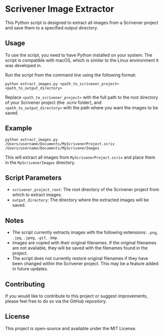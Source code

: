 # Scrivener Image Extractor

This Python script is designed to extract all images from a Scrivener project and save them to a specified output directory.

## Usage

To use the script, you need to have Python installed on your system. The script is compatible with macOS, which is similar to the Linux environment it was developed in.

Run the script from the command line using the following format:

```
python extract_images.py <path_to_scrivener_project> <path_to_output_directory>
```

Replace `<path_to_scrivener_project>` with the full path to the root directory of your Scrivener project (the .scriv folder), and `<path_to_output_directory>` with the path where you want the images to be saved.

## Example

```
python extract_images.py /Users/username/Documents/MyScrivenerProject.scriv /Users/username/Documents/MyScrivenerImages
```

This will extract all images from `MyScrivenerProject.scriv` and place them in the `MyScrivenerImages` directory.

## Script Parameters

- `scrivener_project_root`: The root directory of the Scrivener project from which to extract images.
- `output_directory`: The directory where the extracted images will be saved.

## Notes

- The script currently extracts images with the following extensions: `.png`, `.jpg`, `.jpeg`, `.gif`, `.bmp`.
- Images are copied with their original filenames. If the original filenames are not available, they will be saved with the filenames found in the project.
- The script does not currently restore original filenames if they have been changed within the Scrivener project. This may be a feature added in future updates.

## Contributing

If you would like to contribute to this project or suggest improvements, please feel free to do so via the GitHub repository.

## License

This project is open-source and available under the MIT License.

